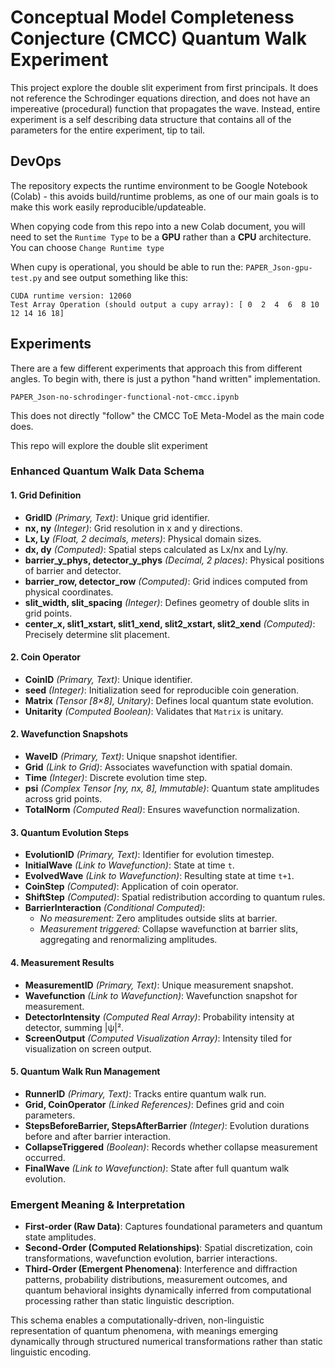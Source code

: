 # Conceptual Model Completeness Conjecture (CMCC) Quantum Walk Experiment

This project explore the double slit experiment from first principals.  It does not reference the Schrodinger equations direction, and does not have an impereative (procedural) function that propagates the wave.  Instead, entire experiment is a self describing data structure that contains all of the parameters for the entire experiment, tip to tail.

## DevOps

The repository expects the runtime environment to be Google Notebook (Colab) - this avoids build/runtime problems, as one of our main goals is to make this work easily reproducible/updateable.

When copying code from this repo into a new Colab document, you will need to set the `Runtime Type` to be a **GPU** rather than a **CPU** architecture.  You can choose `Change Runtime type`

When cupy is operational, you should be able to run the: `PAPER_Json-gpu-test.py` and see output something like this:

```CuPy version: 13.3.0
CUDA runtime version: 12060
Test Array Operation (should output a cupy array): [ 0  2  4  6  8 10 12 14 16 18]
```

## Experiments

There are a few different experiments that approach this from different angles.  To begin with, there is just a python "hand written" implementation.

`PAPER_Json-no-schrodinger-functional-not-cmcc.ipynb`

This does not directly "follow" the CMCC ToE Meta-Model as the main code does.  


This repo will explore the double slit experiment 

### Enhanced Quantum Walk Data Schema

#### 1. Grid Definition

- **GridID** *(Primary, Text)*: Unique grid identifier.
- **nx, ny** *(Integer)*: Grid resolution in x and y directions.
- **Lx, Ly** *(Float, 2 decimals, meters)*: Physical domain sizes.
- **dx, dy** *(Computed)*: Spatial steps calculated as Lx/nx and Ly/ny.
- **barrier_y_phys, detector_y_phys** *(Decimal, 2 places)*: Physical positions of barrier and detector.
- **barrier_row, detector_row** *(Computed)*: Grid indices computed from physical coordinates.
- **slit_width, slit_spacing** *(Integer)*: Defines geometry of double slits in grid points.
- **center_x, slit1_xstart, slit1_xend, slit2_xstart, slit2_xend** *(Computed)*: Precisely determine slit placement.

#### 2. Coin Operator
- **CoinID** *(Primary, Text)*: Unique identifier.
- **seed** *(Integer)*: Initialization seed for reproducible coin generation.
- **Matrix** *(Tensor [8×8], Unitary)*: Defines local quantum state evolution.
- **Unitarity** *(Computed Boolean)*: Validates that `Matrix` is unitary.

#### 2. Wavefunction Snapshots
- **WaveID** *(Primary, Text)*: Unique snapshot identifier.
- **Grid** *(Link to Grid)*: Associates wavefunction with spatial domain.
- **Time** *(Integer)*: Discrete evolution time step.
- **psi** *(Complex Tensor [ny, nx, 8], Immutable)*: Quantum state amplitudes across grid points.
- **TotalNorm** *(Computed Real)*: Ensures wavefunction normalization.

#### 3. Quantum Evolution Steps
- **EvolutionID** *(Primary, Text)*: Identifier for evolution timestep.
- **InitialWave** *(Link to Wavefunction)*: State at time `t`.
- **EvolvedWave** *(Link to Wavefunction)*: Resulting state at time `t+1`.
- **CoinStep** *(Computed)*: Application of coin operator.
- **ShiftStep** *(Computed)*: Spatial redistribution according to quantum rules.
- **BarrierInteraction** *(Conditional Computed)*:
  - *No measurement:* Zero amplitudes outside slits at barrier.
  - *Measurement triggered:* Collapse wavefunction at barrier slits, aggregating and renormalizing amplitudes.

#### 4. Measurement Results
- **MeasurementID** *(Primary, Text)*: Unique measurement snapshot.
- **Wavefunction** *(Link to Wavefunction)*: Wavefunction snapshot for measurement.
- **DetectorIntensity** *(Computed Real Array)*: Probability intensity at detector, summing |ψ|².
- **ScreenOutput** *(Computed Visualization Array)*: Intensity tiled for visualization on screen output.

#### 5. Quantum Walk Run Management
- **RunnerID** *(Primary, Text)*: Tracks entire quantum walk run.
- **Grid, CoinOperator** *(Linked References)*: Defines grid and coin parameters.
- **StepsBeforeBarrier, StepsAfterBarrier** *(Integer)*: Evolution durations before and after barrier interaction.
- **CollapseTriggered** *(Boolean)*: Records whether collapse measurement occurred.
- **FinalWave** *(Link to Wavefunction)*: State after full quantum walk evolution.

### Emergent Meaning & Interpretation
- **First-order (Raw Data)**: Captures foundational parameters and quantum state amplitudes.
- **Second-Order (Computed Relationships)**: Spatial discretization, coin transformations, wavefunction evolution, barrier interactions.
- **Third-Order (Emergent Phenomena)**: Interference and diffraction patterns, probability distributions, measurement outcomes, and quantum behavioral insights dynamically inferred from computational processing rather than static linguistic description.

This schema enables a computationally-driven, non-linguistic representation of quantum phenomena, with meanings emerging dynamically through structured numerical transformations rather than static linguistic encoding.

